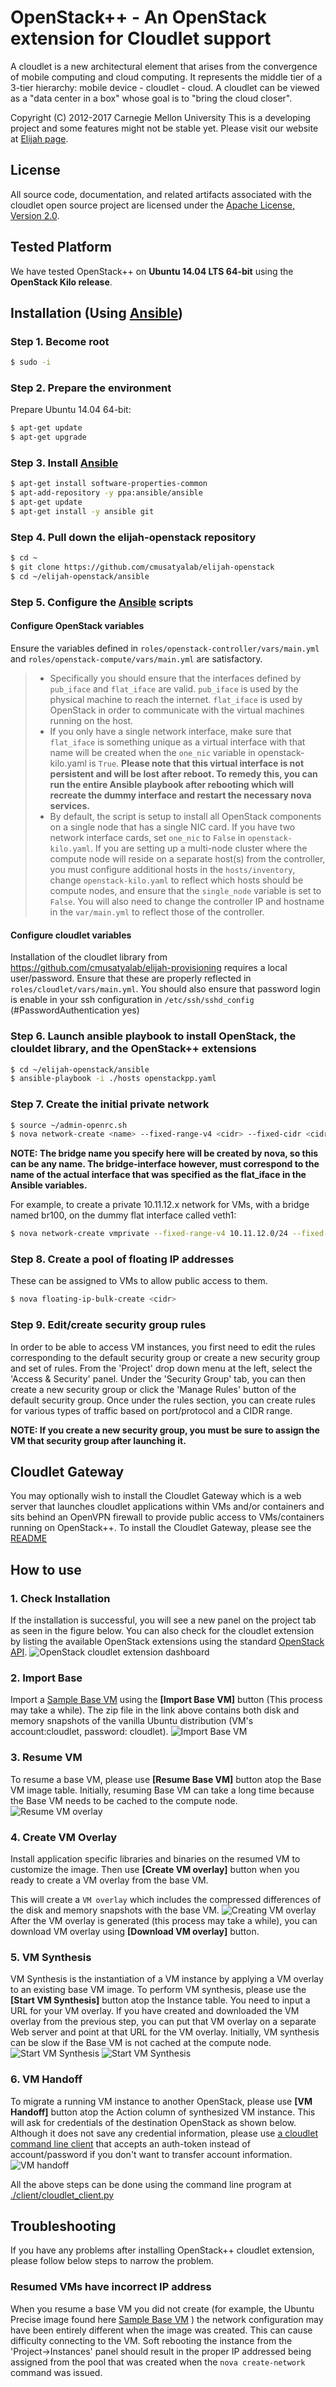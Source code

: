# OpenStack++ - An OpenStack extension for Cloudlet support
A cloudlet is a new architectural element that arises from the convergence of
mobile computing and cloud computing. It represents the middle tier of a
3-tier hierarchy:  mobile device - cloudlet - cloud.   A cloudlet can be
viewed as a "data center in a box" whose  goal is to "bring the cloud closer".

Copyright (C) 2012-2017 Carnegie Mellon University This is a developing project
and some features might not be stable yet.  Please visit our website at [Elijah
page](http://elijah.cs.cmu.edu/).



## License
All source code, documentation, and related artifacts associated with the
cloudlet open source project are licensed under the [Apache License, Version
2.0](http://www.apache.org/licenses/LICENSE-2.0.html).



## Tested Platform
We have tested OpenStack++ on __Ubuntu 14.04 LTS 64-bit__ using the __OpenStack Kilo release__.

## Installation (Using [Ansible](http://docs.ansible.com/))


### Step 1. Become root
```sh
$ sudo -i
```

### Step 2. Prepare the environment
Prepare Ubuntu 14.04 64-bit:
```sh
$ apt-get update
$ apt-get upgrade
```

### Step 3. Install [Ansible](http://docs.ansible.com/)
```sh
$ apt-get install software-properties-common  
$ apt-add-repository -y ppa:ansible/ansible  
$ apt-get update  
$ apt-get install -y ansible git
```

### Step 4. Pull down the elijah-openstack repository
```sh
$ cd ~  
$ git clone https://github.com/cmusatyalab/elijah-openstack  
$ cd ~/elijah-openstack/ansible
  ```

### Step 5. Configure the [Ansible](http://docs.ansible.com/) scripts
#### Configure OpenStack variables
Ensure the variables defined in `roles/openstack-controller/vars/main.yml` and `roles/openstack-compute/vars/main.yml` are satisfactory.

> * Specifically you should ensure that the interfaces defined by `pub_iface` and `flat_iface` are valid. `pub_iface` is used by the physical machine to reach the internet. `flat_iface` is used by OpenStack in order to communicate with the virtual machines running on the host.
> * If you only have a single network interface, make sure that `flat_iface` is something unique as a virtual interface with that name will be created when the `one_nic` variable in openstack-kilo.yaml is `True`. **Please note that this virtual interface is not persistent and will be lost after reboot. To remedy this, you can run the entire Ansible playbook after rebooting which will recreate the dummy interface and restart the necessary nova services.**
> * By default, the script is setup to install all OpenStack components on a single node that has a single NIC card.  If you have two network interface cards, set `one_nic` to `False` in `openstack-kilo.yaml`.  If you are setting up a multi-node cluster where the compute node will reside on a separate host(s) from the controller, you must configure additional hosts in the `hosts/inventory`, change `openstack-kilo.yaml` to reflect which hosts should be compute nodes, and ensure that the `single_node` variable is set to `False`. You will also need to change the controller IP and hostname in the `var/main.yml` to reflect those of the controller.

#### Configure cloudlet variables
Installation of the cloudlet library from https://github.com/cmusatyalab/elijah-provisioning requires a local user/password. Ensure that these are properly reflected in `roles/cloudlet/vars/main.yml`. You should also ensure that password login is enable in your ssh configuration in `/etc/ssh/sshd_config` (#PasswordAuthentication yes)

### Step 6. Launch ansible playbook to install OpenStack, the clouldet library, and the OpenStack++ extensions
```sh
$ cd ~/elijah-openstack/ansible   
$ ansible-playbook -i ./hosts openstackpp.yaml
```

### Step 7. Create the initial private network
```sh
$ source ~/admin-openrc.sh  
$ nova network-create <name> --fixed-range-v4 <cidr> --fixed-cidr <cidr> --bridge <bridge> --bridge-interface <flat_interface>
```
**NOTE: The bridge name you specify here will be created by nova, so this can be any name. The bridge-interface however, must correspond to the name of the actual interface that was specified as the flat_iface in the Ansible variables.**

For example, to create a private 10.11.12.x network for VMs, with a bridge named br100, on the dummy flat interface called veth1:
```sh
$ nova network-create vmprivate --fixed-range-v4 10.11.12.0/24 --fixed-cidr 10.11.12.0/24 --bridge br100 --bridge-interface veth1
```

### Step 8. Create a pool of floating IP addresses
These can be assigned to VMs to allow public access to them.
```sh
$ nova floating-ip-bulk-create <cidr>
```
### Step 9. Edit/create security group rules
In order to be able to access VM instances, you first need to edit the rules corresponding to the default security group or create a new security group and set of rules.  From the 'Project' drop down menu at the left, select the 'Access & Security' panel.  Under the 'Security Group' tab, you can then create a new security group or click the 'Manage Rules' button of the default security group. Once under the rules section, you can create rules for various types of traffic based on port/protocol and a CIDR range.

**NOTE: If you create a new security group, you must be sure to assign the VM that security group after launching it.**

## Cloudlet Gateway
You may optionally wish to install the Cloudlet Gateway which is a web server that launches cloudlet applications within VMs
and/or containers and sits behind an OpenVPN firewall to provide public access to VMs/containers running on OpenStack++. To install
 the Cloudlet Gateway, please see the [README](https://github.com/cmusatyalab/elijah-openstack/tree/master/cloudlet-gateway)

## How to use

### 1. Check Installation
If the installation is successful, you will see a new panel on the project tab
as seen in the figure below.  You can also check for the cloudlet extension by listing
the available OpenStack extensions using the standard [OpenStack
API](http://developer.openstack.org/api-ref-compute-v2.html#listExtensionsv2).
![OpenStack cloudlet extension
dashboard](https://github.com/cmusatyalab/elijah-openstack/blob/master/doc/screenshot-kilo/1-cloudlet-dashboard-kilo.png?raw=true)  

### 2. Import Base
Import a [Sample Base
VM](https://storage.cmusatyalab.org/cloudlet-vm/precise-hotplug-new.zip) using the
__[Import Base VM]__ button (This process may take a while). The zip file in the link above contains both disk
and memory snapshots of the vanilla Ubuntu distribution (VM's account:cloudlet, password: cloudlet). ![Import Base
VM](https://github.com/cmusatyalab/elijah-openstack/blob/master/doc/screenshot-kilo/2-import-base.png?raw=true)

### 3. Resume VM
To resume a base VM, please use __[Resume Base VM]__ button atop the Base VM image
table. Initially, resuming Base VM can take a long time because the Base VM needs to be cached to
the compute node. ![Resume VM
overlay](https://github.com/cmusatyalab/elijah-openstack/blob/master/doc/screenshot-kilo/3-resume-base.png?raw=true)


### 4. Create VM Overlay
Install application specific libraries and binaries on the resumed VM to customize the image.
Then use __[Create VM overlay]__ button when you ready to create a VM overlay from the base VM.

This will create a `VM overlay` which includes the compressed differences of the disk and memory snapshots with the base VM.
![Creating VM
overlay](https://github.com/cmusatyalab/elijah-openstack/blob/master/doc/screenshot-kilo/4-create-vm-overlay.png?raw=true)
After the VM overlay is generated (this process may take a while), you
can download VM overlay using __[Download VM overlay]__ button.  

### 5. VM Synthesis
VM Synthesis is the instantiation of a VM instance by applying a VM overlay to an existing base VM image.
To perform VM synthesis, please use the __[Start VM Synthesis]__ button atop the Instance
table. You need to input a URL for your VM overlay. If you have created and
downloaded the VM overlay from the previous step, you can put that VM overlay on a separate Web
server and point at that URL for the VM overlay. Initially, VM synthesis can
be slow if the Base VM is not cached at the compute node. ![Start VM
Synthesis](https://github.com/cmusatyalab/elijah-openstack/blob/master/doc/screenshot-kilo/5-vm-synthesis.png?raw=true)
![Start VM Synthesis](https://github.com/cmusatyalab/elijah-openstack/blob/master/doc/screenshot-kilo/5-vm-synthesis-done.png?raw=true)  

### 6. VM Handoff
To migrate a running VM instance to another OpenStack, please use __[VM Handoff]__
button atop the Action column of synthesized VM instance. This will ask for
credentials of the destination OpenStack as shown below.  Although it
does not save any credential information, please use [a cloudlet command line
client](https://github.com/cmusatyalab/elijah-openstack/blob/master/client/cloudlet_client.py)
that accepts an auth-token instead of account/password if you don't want to transfer
account information.  ![VM
handoff](https://github.com/cmusatyalab/elijah-openstack/blob/master/doc/screenshot-kilo/6-vmhandoff.png?raw=true)  


All the above steps can be done using the command line program at
[./client/cloudlet_client.py](https://github.com/cmusatyalab/elijah-openstack/blob/master/client/cloudlet_client.py)



## Troubleshooting
If you have any problems after installing OpenStack++ cloudlet extension, please follow
below steps to narrow the problem.


### Resumed VMs have incorrect IP address
When you resume a base VM you did not create (for example, the Ubuntu Precise image found here [Sample Base VM](https://storage.cmusatyalab.org/cloudlet-vm/precise-hotplug-new.zip) ) the network configuration may have been entirely different when the image was created. This can cause difficulty connecting to the VM. Soft rebooting the instance from the 'Project->Instances' panel should result in the proper IP addressed being assigned from the pool that was created when the `nova create-network` command was issued.
